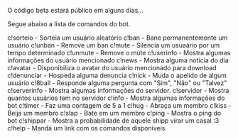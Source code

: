 O código beta estará público em alguns dias...

Segue abaixo a lista de comandos do bot.

c!sorteio - Sorteia um usuário aleatório 
c!ban - Bane permanentemente um usuário 
c!unban - Remove um ban
c!mute - Silencia um usuaário por um tempo determinado
c!unmute - Remove o mute
c!userinfo - Mostra algumas informações do usuário mencionado
c!news - Mostra alguma notícia do dia
c!avatar - Disponibiliza o avatar do usuário mencionado para download
c!denunciar - Hospeda alguma denuncia
c!nick - Muda o apelido de algum usuário
c!8ball - Responde alguma pergunta com "Sim", "Não" ou "Talvez"
c!serverinfo - Mostra algumas informações do servidor.
c!servidor - Mostra quantos usuários tem no servidor
c!info - Mostra algumas informações do bot
c!timer - Faz uma contagem de 5 a 1
c!hug - Abraça um membro
c!kiss - Beija um membro
c!slap - Bate em um membro
c!ping - Mostra o ping do bot
c!shippar - Mostra a probabilidade de aquele shipp virar um casal :3
c!help - Manda um link com os comandos disponíveis.
